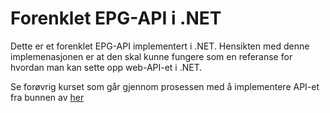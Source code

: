 # Forenklet EPG-API i .NET

Dette er et forenklet EPG-API implementert i .NET. Hensikten med denne implemenasjonen er at den skal kunne fungere som en referanse for hvordan man kan sette opp web-API-et i .NET.

Se forøvrig kurset som går gjennom prosessen med å implementere API-et fra bunnen av [her](https://github.com/nrkno/dotnetskolen/tree/main)
